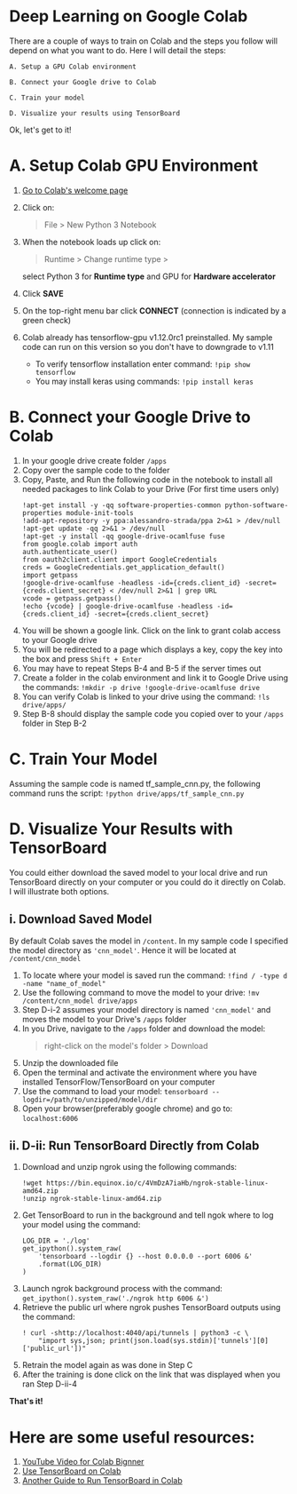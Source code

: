 # Deep Learning on Google Colab 
There are a couple of ways to train on Colab and the steps you follow will depend on what you want to do. 
Here I will detail the steps:

    A. Setup a GPU Colab environment

    B. Connect your Google drive to Colab

    C. Train your model

    D. Visualize your results using TensorBoard

Ok, let's get to it!


# A. Setup Colab GPU Environment 
1. [Go to Colab's welcome page](https://colab.research.google.com/notebooks/welcome.ipynb)
2. Click on: 
    > File > New Python 3 Notebook
3. When the notebook loads up click on: 
    > Runtime > Change runtime type >
    
    select Python 3 for **Runtime type** and GPU for **Hardware accelerator**
4. Click **SAVE**
5. On the top-right menu bar click **CONNECT** (connection is indicated by a green check)
6. Colab already has tensorflow-gpu v1.12.0rc1 preinstalled.
    My sample code can run on this version so you don't have to downgrade to v1.11
    + To verify tensorflow installation enter command: ```!pip show tensorflow ```
    + You may install keras using commands: ```!pip install keras```


# B. Connect your Google Drive to Colab
1. In your google drive create folder ```/apps```
2. Copy over the sample code to the folder
3. Copy, Paste, and Run the following code in the notebook to install all needed packages to link Colab to your Drive 
   (For first time users only)
    ```
    !apt-get install -y -qq software-properties-common python-software-properties module-init-tools
    !add-apt-repository -y ppa:alessandro-strada/ppa 2>&1 > /dev/null
    !apt-get update -qq 2>&1 > /dev/null
    !apt-get -y install -qq google-drive-ocamlfuse fuse
    from google.colab import auth
    auth.authenticate_user()
    from oauth2client.client import GoogleCredentials
    creds = GoogleCredentials.get_application_default()
    import getpass
    !google-drive-ocamlfuse -headless -id={creds.client_id} -secret={creds.client_secret} < /dev/null 2>&1 | grep URL
    vcode = getpass.getpass()
    !echo {vcode} | google-drive-ocamlfuse -headless -id={creds.client_id} -secret={creds.client_secret}
    ```
4. You will be shown a google link. Click on the link to grant colab access to your Google drive
5. You will be redirected to a page which displays a key, copy the key into the box and press ```Shift + Enter```
6. You may have to repeat Steps B-4 and B-5 if the server times out
7. Create a folder in the colab environment and link it to Google Drive using the commands:
   ```!mkdir -p drive !google-drive-ocamlfuse drive```
8. You can verify Colab is linked to your drive using the command: ```!ls drive/apps/```
9. Step B-8 should display the sample code you copied over to your ```/apps``` folder in Step B-2


# C. Train Your Model
Assuming the sample code is named tf_sample_cnn.py, the following command runs the script:
```!python drive/apps/tf_sample_cnn.py```


# D. Visualize Your Results with TensorBoard

You could either download the saved model to your local drive and run TensorBoard directly on your computer 
or you could do it directly on Colab. I will illustrate both options.

## i. Download Saved Model
By default Colab saves the model in ```/content```. In my sample code I specified the model directory 
as ```'cnn_model'```. Hence it will be located at ```/content/cnn_model```
1. To locate where your model is saved run the command: ```!find / -type d -name "name_of_model"```
2. Use the following command to move the model to your drive: ```!mv /content/cnn_model drive/apps```
3. Step D-i-2 assumes your model directory is named ```'cnn_model'``` 
   and moves the model to your Drive's ```/apps``` folder
4. In you Drive, navigate to the ```/apps``` folder and download the model: 
   >right-click on the model's folder > Download
5. Unzip the downloaded file
6. Open the terminal and activate the environment where you have installed TensorFlow/TensorBoard on your computer
7. Use the command to load your model: ```tensorboard --logdir=/path/to/unzipped/model/dir```
8. Open your browser(preferably google chrome) and go to: ```localhost:6006```

## ii. D-ii: Run TensorBoard Directly from Colab
1. Download and unzip ngrok using the following commands:
    ```
    !wget https://bin.equinox.io/c/4VmDzA7iaHb/ngrok-stable-linux-amd64.zip
    !unzip ngrok-stable-linux-amd64.zip
    ```
2. Get TensorBoard to run in the background and tell ngok where to log your model using the command:
    ```
    LOG_DIR = './log'             
    get_ipython().system_raw(   
        'tensorboard --logdir {} --host 0.0.0.0 --port 6006 &'   
        .format(LOG_DIR)
    )
    ```
3. Launch ngrok background process with the command: ```get_ipython().system_raw('./ngrok http 6006 &')```
4. Retrieve the public url where ngrok pushes TensorBoard outputs using the command:
    ```
    ! curl -shttp://localhost:4040/api/tunnels | python3 -c \   
        "import sys,json; print(json.load(sys.stdin)['tunnels'][0]['public_url'])"
    ```
5. Retrain the model again as was done in Step C 
6. After the training is done click on the link that was displayed when you ran Step D-ii-4


**That's it!**

# Here are some useful resources:
1. [YouTube Video for Colab Bignner](https://www.youtube.com/watch?v=4BVpzY6prJ0)
2. [Use TensorBoard on Colab](
    https://colab.research.google.com/drive/1afN2SALDooZIHbBGmWZMT6cZ8ccVElWk#scrollTo=b0wdo5o8dyzm)
3. [Another Guide to Run TensorBoard in Colab](
    https://www.dlology.com/blog/quick-guide-to-run-tensorboard-in-google-colab/)
